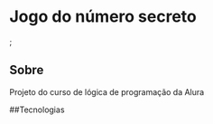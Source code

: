 <h1>Jogo do número secreto </h1>;

<h2> Sobre</h2>
<a>Projeto do curso de lógica de programação da Alura</a>

##Tecnologias
<div>
  <img src="https://
    
</div>

  
</div>
